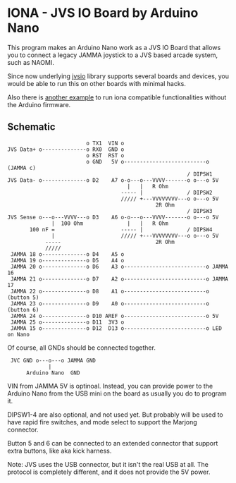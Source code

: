 # IONA - JVS IO Board by Arduino Nano

This program makes an Arduino Nano work as a JVS IO Board that allows you
to connect a legacy JAMMA joystick to a JVS based arcade system, such as NAOMI.

Since now underlying [jvsio](https://github.com/toyoshim/jvsio) library
supports several boards and devices, you would be able to run this on
other boards with minimal hacks.

Also there is [another example](https://github.com/toyoshim/iona-js)
to run iona compatible functionalities without the Arduino firmware.

## Schematic
```
                         o TX1  VIN o
JVS Data+ o--------------o RX0  GND o
                         o RST  RST o
                         o GND   5V o--------------------------o (JAMMA c)
                                                         / DIPSW1
JVS Data- o--------------o D2    A7 o-o---o---VVVV-------o o---o 5V
                                      |   |   R Ohm
                                    ----- |              / DIPSW2
                                    ///// +---VVVVVVVV---o o---o 5V
                                               2R Ohm
                                                         / DIPSW3
JVS Sense o---o---VVVV---o D3    A6 o-o---o---VVVV-------o o---o 5V
              |  100 Ohm              |   |   R Ohm
       100 nF =                     ----- |              / DIPSW4
              |                     ///// +---VVVVVVVV---o o---o 5V
            -----                              2R Ohm
            /////
 JAMMA 18 o--------------o D4    A5 o
 JAMMA 19 o--------------o D5    A4 o
 JAMMA 20 o--------------o D6    A3 o--------------------------o JAMMA 16
 JAMMA 21 o--------------o D7    A2 o--------------------------o JAMMA 17
 JAMMA 22 o--------------o D8    A1 o--------------------------o (button 5)
 JAMMA 23 o--------------o D9    A0 o--------------------------o (button 6)
 JAMMA 24 o--------------o D10 AREF o--------------------------o 5V
 JAMMA 25 o--------------o D11  3V3 o
 JAMMA 15 o--------------o D12  D13 o--------------------------o LED on Nano
```
Of course, all GNDs should be connected together.
```
 JVC GND o---o---o JAMMA GND
             |
      Arduino Nano  GND
```
VIN from JAMMA 5V is optinoal. Instead, you can provide power to the Arduino
Nano from the USB mini on the board as usually you do to program it.

DIPSW1-4 are also optional, and not used yet. But probably will be used to have
rapid fire switches, and mode select to support the Marjong connector.

Button 5 and 6 can be connected to an extended connector that support extra
buttons, like aka kick harness.

Note: JVS uses the USB connector, but it isn't the real USB at all.
The protocol is completely different, and it does not provide the 5V power.
